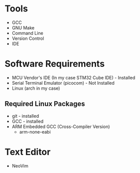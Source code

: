 # Tools
- GCC
- GNU Make
- Command Line 
- Version Control
- IDE

# Software Requirements
- MCU Vendor's IDE (In my case STM32 Cube IDE) - Installed
- Serial Terminal Emulator (picocom) - Not Installed
- Linux (arch in my case)

## Required Linux Packages
- git - installed
- GCC - installed 
- ARM Embedded GCC (Cross-Compiler Version)
	- arm-none-eabi

# Text Editor
- NeoVim